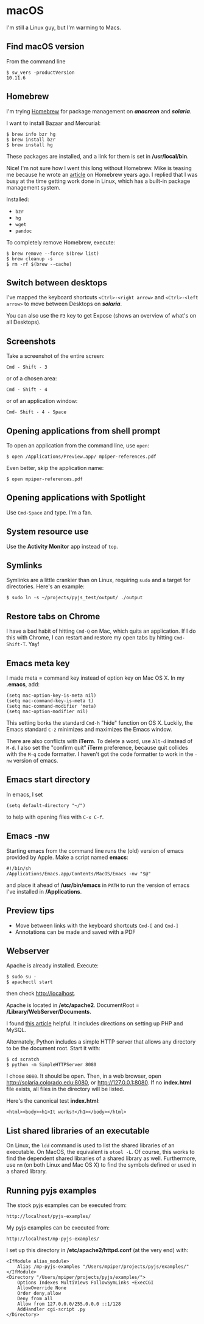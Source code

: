 # macOS

I'm still a Linux guy, but I'm warming to Macs.


## Find macOS version

From the command line

    $ sw_vers -productVersion
	10.11.6


## Homebrew

I'm trying [Homebrew](http://brew.sh/) for package management
on ***anacreon*** and ***solaria***.

I want to install Bazaar and Mercurial:

	$ brew info bzr hg
	$ brew install bzr
	$ brew install hg

These packages are installed,
and a link for them is set in **/usr/local/bin**.

Nice!  I'm not sure how I went this long without Homebrew.  Mike is
teasing me because he wrote an
[article](http://michaelgalloy.com/2010/01/04/homebrew.html) on
Homebrew years ago.  I replied that I was busy at the time getting
work done in Linux, which has a built-in package management system.

Installed:

* `bzr`
* `hg`
* `wget`
* `pandoc`

To completely remove Homebrew, execute:

```
$ brew remove --force $(brew list)
$ brew cleanup -s
$ rm -rf $(brew --cache)
```

## Switch between desktops

I've mapped the keyboard shortcuts `<Ctrl>-<right arrow>` and
`<Ctrl>-<left arrow>` to move between Desktops on ***solaria***.

You can also use the `F3` key to get Expose (shows an overview of
what's on all Desktops).

## Screenshots

Take a screenshot of the entire screen:

	Cmd - Shift - 3

or of a chosen area:

	Cmd - Shift - 4

or of an application window:

	Cmd- Shift - 4 - Space

## Opening applications from shell prompt

To open an application from the command line, use `open`:

	$ open /Applications/Preview.app/ mpiper-references.pdf

Even better, skip the application name:

	$ open mpiper-references.pdf

## Opening applications with Spotlight

Use `Cmd-Space` and type. I'm a fan.

## System resource use

Use the **Activity Monitor** app instead of `top`.

## Symlinks

Symlinks are a little crankier than on Linux, requiring `sudo` and a
target for directories. Here's an example:

	$ sudo ln -s ~/projects/pyjs_test/output/ ./output

## Restore tabs on Chrome

I have a bad habit of hitting `Cmd-Q` on Mac, which quits an
application. If I do this with Chrome, I can restart and restore my
open tabs by hitting `Cmd-Shift-T`. Yay!

## Emacs meta key

I made meta = command key instead of option key on Mac OS X. In my
**.emacs**, add:

	(setq mac-option-key-is-meta nil)
	(setq mac-command-key-is-meta t)
	(setq mac-command-modifier 'meta)
	(setq mac-option-modifier nil)

This setting borks the standard `Cmd-h` "hide" function on OS X.
Luckily, the Emacs standard `C-z` minimizes and maximizes the Emacs
window.

There are also conflicts with **iTerm**.
To delete a word, use `Alt-d` instead of `M-d`.
I also set the "confirm quit" **iTerm** preference,
because quit collides with the `M-q` code formatter.
I haven't got the code formatter to work in the `-nw` version of emacs.

## Emacs start directory

In emacs, I set

	(setq default-directory "~/")

to help with opening files with `C-x C-f`.

## Emacs -nw

Starting emacs from the command line runs the (old) version of emacs
provided by Apple.
Make a script named **emacs**:

	#!/bin/sh
	/Applications/Emacs.app/Contents/MacOS/Emacs -nw "$@"

and place it ahead of **/usr/bin/emacs** in `PATH` to run the
version of emacs I've installed in **/Applications**.

## Preview tips

* Move between links with the keyboard shortcuts `Cmd-[` and `Cmd-]`
* Annotations can be made and saved with a PDF

## Webserver

Apache is already installed. Execute:

	$ sudo su -
	$ apachectl start

then check [http://localhost](http://localhost).

Apache is located in **/etc/apache2**. 
DocumentRoot = **/Library/WebServer/Documents**.

I found [this article](http://jason.pureconcepts.net/2012/10/install-apache-php-mysql-mac-os-x/) helpful.
It includes directions on setting up PHP and MySQL.

Alternately,
Python includes a simple HTTP server
that allows any directory to be the document root.
Start it with:

    $ cd scratch
    $ python -m SimpleHTTPServer 8080
	
I chose `8080`. It should be open.
Then, in a web browser, open http://solaria.colorado.edu:8080,
or http://127.0.0.1:8080.
If no **index.html** file exists,
all files in the directory will be listed.

Here's the canonical test **index.html**:

    <html><body><h1>It works!</h1></body></html>


## List shared libraries of an executable

On Linux,
the `ldd` command is used to list the shared libraries of an executable.
On MacOS,
the equivalent is `otool -L`. Of course, this works to find the dependent shared libraries of a shared library as well. Furthermore, use `nm` (on both Linux and Mac OS X) to find the symbols defined or used in a shared library.


## Running pyjs examples

The stock pyjs examples can be executed from:

	http://localhost/pyjs-examples/

My pyjs examples can be executed from:

	http://localhost/mp-pyjs-examples/

I set up this directory in **/etc/apache2/httpd.conf** (at the very end) with:

	<IfModule alias_module>
		Alias /mp-pyjs-examples "/Users/mpiper/projects/pyjs/examples/"
	</IfModule>
	<Directory "/Users/mpiper/projects/pyjs/examples/">
		Options Indexes MultiViews FollowSymLinks +ExecCGI
		AllowOverride None
		Order deny,allow
		Deny from all
		Allow from 127.0.0.0/255.0.0.0 ::1/128
		AddHandler cgi-script .py
	</Directory>



